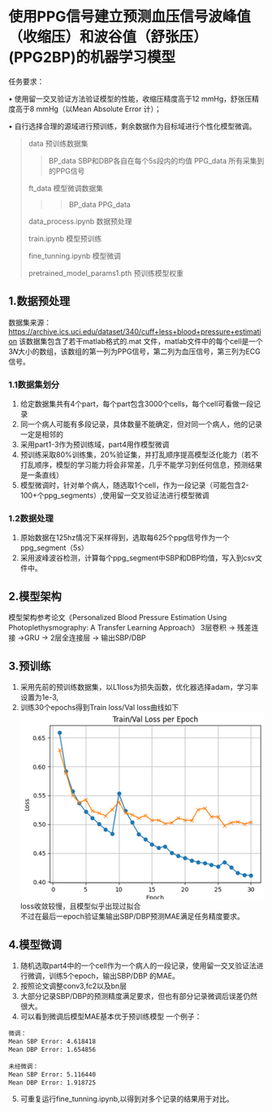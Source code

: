 # 使用PPG信号建立预测血压信号波峰值（收缩压）和波谷值（舒张压）(PPG2BP)的机器学习模型
任务要求：  

• 使用留一交叉验证方法验证模型的性能，收缩压精度高于12 mmHg，舒张压精度高于8 mmHg（以Mean Absolute Error 计）；  

• 自行选择合理的源域进行预训练，剩余数据作为目标域进行个性化模型微调。

> data 预训练数据集
> > BP_data SBP和DBP各自在每个5s段内的均值
> > PPG_data 所有采集到的PPG信号
> 
> ft_data 模型微调数据集
> > > BP_data
> > PPG_data
>
> data_process.ipynb 数据预处理
> 
> train.ipynb 模型预训练
> 
> fine_tunning.ipynb 模型微调
> 
> pretrained_model_params1.pth 预训练模型权重
> 
## 1.数据预处理
数据集来源：https://archive.ics.uci.edu/dataset/340/cuff+less+blood+pressure+estimation
该数据集包含了若干matlab格式的.mat 文件，matlab文件中的每个cell是一个3𝑁大小的数组，该数组的第一列为PPG信号，第二列为血压信号，第三列为ECG信号。
### 1.1数据集划分
1. 给定数据集共有4个part，每个part包含3000个cells，每个cell可看做一段记录
2. 同一个病人可能有多段记录，具体数量不能确定，但对同一个病人，他的记录一定是相邻的
3. 采用part1-3作为预训练域，part4用作模型微调
4. 预训练采取80%训练集，20%验证集，并打乱顺序提高模型泛化能力（若不打乱顺序，模型的学习能力将会非常差，几乎不能学习到任何信息，预测结果是一条直线）
5. 模型微调时，针对单个病人，随选取1个cell，作为一段记录（可能包含2-100+个ppg_segments）,使用留一交叉验证法进行模型微调
### 1.2数据处理
1. 原始数据在125hz情况下采样得到，选取每625个ppg信号作为一个ppg_segment（5s）
2. 采用波峰波谷检测，计算每个ppg_segment中SBP和DBP均值，写入到csv文件中。
## 2.模型架构
模型架构参考论文《Personalized Blood Pressure Estimation Using Photoplethysmography: A Transfer Learning Approach》
3层卷积 -> 残差连接 ->GRU -> 2层全连接层 -> 输出SBP/DBP
## 3.预训练
1. 采用先前的预训练数据集，以L1loss为损失函数，优化器选择adam，学习率设置为1e-3,
2. 训练30个epochs得到Train loss/Val loss曲线如下
![alt text](image.png)
loss收敛较慢，且模型似乎出现过拟合   
不过在最后一epoch验证集输出SBP/DBP预测MAE满足任务精度要求。
## 4.模型微调
1. 随机选取part4中的一个cell作为一个病人的一段记录，使用留一交叉验证法进行微调，训练5个epoch，输出SBP/DBP 的MAE。
2. 按照论文调整conv3,fc2以及bn层
3. 大部分记录SBP/DBP的预测精度满足要求，但也有部分记录微调后误差仍然很大。
4. 可以看到微调后模型MAE基本优于预训练模型
一个例子：
```
微调：
Mean SBP Error: 4.618418
Mean DBP Error: 1.654856

未经微调：
Mean SBP Error: 5.116440
Mean DBP Error: 1.918725
```
5. 可重复运行fine_tunning.ipynb,以得到对多个记录的结果用于对比。
